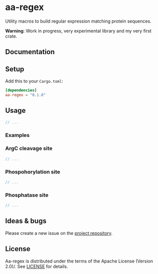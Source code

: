 # aa-regex

Utility macros to build regular expression matching protein sequences.

**Warning**: Work in progress, very experimental library and my very first crate.

## Documentation

## Setup

Add this to your `Cargo.toml`:

```toml
[dependencies]
aa-regex = "0.1.0"
```

## Usage

```rust
// ...
```

### Examples

### ArgC cleavage site

```rust
// ...
```

### Phospohorylation site

```rust
// ...
```

### Phosphatase site

```rust
// ...
```

## Ideas & bugs

Please create a new issue on the [project repository](https://github.com/jeanmanguy/aa-regex/issues).

## License

Aa-regex is distributed under the terms of the Apache License (Version 2.0)/. See [LICENSE](./LICENSE) for details.
